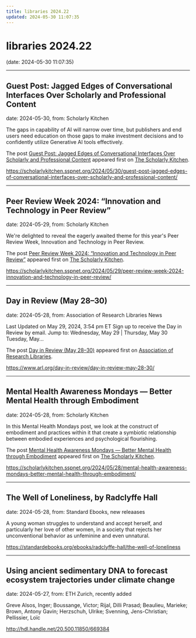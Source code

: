 ```yaml
---
title: libraries 2024.22
updated: 2024-05-30 11:07:35
---
```


# libraries 2024.22

(date: 2024-05-30 11:07:35)

---

## Guest Post: Jagged Edges of Conversational Interfaces Over Scholarly and Professional Content

date: 2024-05-30, from: Scholarly Kitchen

<p>The gaps in capability of AI will narrow over time, but publishers and end users need education on those gaps to make investment decisions and to confidently utilize Generative AI tools effectively.</p>
<p>The post <a href="https://scholarlykitchen.sspnet.org/2024/05/30/guest-post-jagged-edges-of-conversational-interfaces-over-scholarly-and-professional-content/">Guest Post: Jagged Edges of Conversational Interfaces Over Scholarly and Professional Content</a> appeared first on <a href="https://scholarlykitchen.sspnet.org">The Scholarly Kitchen</a>.</p>
 

<https://scholarlykitchen.sspnet.org/2024/05/30/guest-post-jagged-edges-of-conversational-interfaces-over-scholarly-and-professional-content/>

---

## Peer Review Week 2024: “Innovation and Technology in Peer Review”

date: 2024-05-29, from: Scholarly Kitchen

<p>We're delighted to reveal the eagerly awaited theme for this year's Peer Review Week, Innovation and Technology in Peer Review.</p>
<p>The post <a href="https://scholarlykitchen.sspnet.org/2024/05/29/peer-review-week-2024-innovation-and-technology-in-peer-review/">Peer Review Week 2024: &#8220;Innovation and Technology in Peer Review&#8221;</a> appeared first on <a href="https://scholarlykitchen.sspnet.org">The Scholarly Kitchen</a>.</p>
 

<https://scholarlykitchen.sspnet.org/2024/05/29/peer-review-week-2024-innovation-and-technology-in-peer-review/>

---

## Day in Review (May 28–30)

date: 2024-05-28, from: Association of Research Libraries News

<p>Last Updated on May 29, 2024, 3:54 pm ET Sign up to receive the Day in Review by email. Jump to: Wednesday, May 29 &#124; Thursday, May 30 Tuesday, May...</p>
<p>The post <a href="https://www.arl.org/day-in-review/day-in-review-may-28-30/">Day in Review (May 28–30)</a> appeared first on <a href="https://www.arl.org">Association of Research Libraries</a>.</p>
 

<https://www.arl.org/day-in-review/day-in-review-may-28-30/>

---

## Mental Health Awareness Mondays — Better Mental Health through Embodiment

date: 2024-05-28, from: Scholarly Kitchen

<p>In this Mental Health Mondays post, we look at the construct of embodiment and practices within it that create a symbiotic relationship between embodied experiences and psychological flourishing. </p>
<p>The post <a href="https://scholarlykitchen.sspnet.org/2024/05/28/mental-health-awareness-mondays-better-mental-health-through-embodiment/">Mental Health Awareness Mondays &#8212; Better Mental Health through Embodiment</a> appeared first on <a href="https://scholarlykitchen.sspnet.org">The Scholarly Kitchen</a>.</p>
 

<https://scholarlykitchen.sspnet.org/2024/05/28/mental-health-awareness-mondays-better-mental-health-through-embodiment/>

---

## The Well of Loneliness, by Radclyffe Hall

date: 2024-05-28, from: Standard Ebooks, new releaases

A young woman struggles to understand and accept herself, and particularly her love of other women, in a society that rejects her unconventional behavior as unfeminine and even unnatural. 

<https://standardebooks.org/ebooks/radclyffe-hall/the-well-of-loneliness>

---

## Using ancient sedimentary DNA to forecast ecosystem trajectories under climate change

date: 2024-05-27, from: ETH Zurich, recently added

Greve Alsos, Inger; Boussange, Victor; Rijal, Dilli Prasad; Beaulieu, Marieke; Brown, Antony Gavin; Herzschuh, Ulrike; Svenning, Jens-Christian; Pellissier, Loïc 

<http://hdl.handle.net/20.500.11850/669384>

